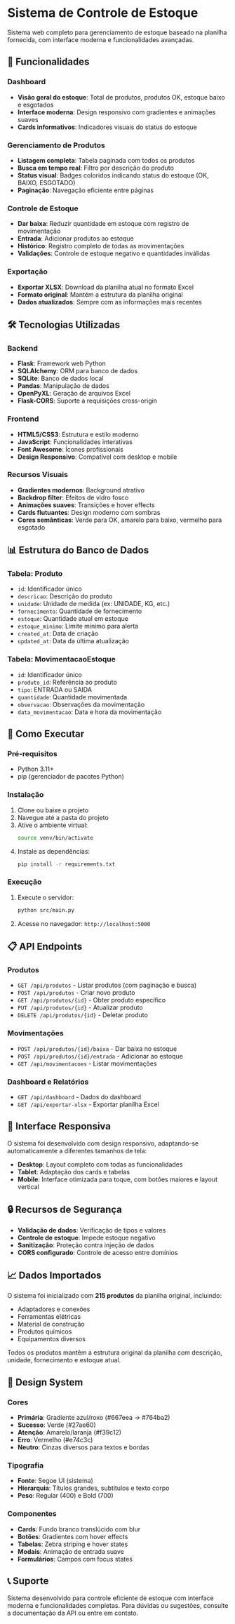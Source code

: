 # Sistema de Controle de Estoque

Sistema web completo para gerenciamento de estoque baseado na planilha fornecida, com interface moderna e funcionalidades avançadas.

## 🚀 Funcionalidades

### Dashboard
- **Visão geral do estoque**: Total de produtos, produtos OK, estoque baixo e esgotados
- **Interface moderna**: Design responsivo com gradientes e animações suaves
- **Cards informativos**: Indicadores visuais do status do estoque

### Gerenciamento de Produtos
- **Listagem completa**: Tabela paginada com todos os produtos
- **Busca em tempo real**: Filtro por descrição do produto
- **Status visual**: Badges coloridos indicando status do estoque (OK, BAIXO, ESGOTADO)
- **Paginação**: Navegação eficiente entre páginas

### Controle de Estoque
- **Dar baixa**: Reduzir quantidade em estoque com registro de movimentação
- **Entrada**: Adicionar produtos ao estoque
- **Histórico**: Registro completo de todas as movimentações
- **Validações**: Controle de estoque negativo e quantidades inválidas

### Exportação
- **Exportar XLSX**: Download da planilha atual no formato Excel
- **Formato original**: Mantém a estrutura da planilha original
- **Dados atualizados**: Sempre com as informações mais recentes

## 🛠️ Tecnologias Utilizadas

### Backend
- **Flask**: Framework web Python
- **SQLAlchemy**: ORM para banco de dados
- **SQLite**: Banco de dados local
- **Pandas**: Manipulação de dados
- **OpenPyXL**: Geração de arquivos Excel
- **Flask-CORS**: Suporte a requisições cross-origin

### Frontend
- **HTML5/CSS3**: Estrutura e estilo moderno
- **JavaScript**: Funcionalidades interativas
- **Font Awesome**: Ícones profissionais
- **Design Responsivo**: Compatível com desktop e mobile

### Recursos Visuais
- **Gradientes modernos**: Background atrativo
- **Backdrop filter**: Efeitos de vidro fosco
- **Animações suaves**: Transições e hover effects
- **Cards flutuantes**: Design moderno com sombras
- **Cores semânticas**: Verde para OK, amarelo para baixo, vermelho para esgotado

## 📊 Estrutura do Banco de Dados

### Tabela: Produto
- `id`: Identificador único
- `descricao`: Descrição do produto
- `unidade`: Unidade de medida (ex: UNIDADE, KG, etc.)
- `fornecimento`: Quantidade de fornecimento
- `estoque`: Quantidade atual em estoque
- `estoque_minimo`: Limite mínimo para alerta
- `created_at`: Data de criação
- `updated_at`: Data da última atualização

### Tabela: MovimentacaoEstoque
- `id`: Identificador único
- `produto_id`: Referência ao produto
- `tipo`: ENTRADA ou SAIDA
- `quantidade`: Quantidade movimentada
- `observacao`: Observações da movimentação
- `data_movimentacao`: Data e hora da movimentação

## 🚀 Como Executar

### Pré-requisitos
- Python 3.11+
- pip (gerenciador de pacotes Python)

### Instalação
1. Clone ou baixe o projeto
2. Navegue até a pasta do projeto
3. Ative o ambiente virtual:
   ```bash
   source venv/bin/activate
   ```
4. Instale as dependências:
   ```bash
   pip install -r requirements.txt
   ```

### Execução
1. Execute o servidor:
   ```bash
   python src/main.py
   ```
2. Acesse no navegador: `http://localhost:5000`

## 📋 API Endpoints

### Produtos
- `GET /api/produtos` - Listar produtos (com paginação e busca)
- `POST /api/produtos` - Criar novo produto
- `GET /api/produtos/{id}` - Obter produto específico
- `PUT /api/produtos/{id}` - Atualizar produto
- `DELETE /api/produtos/{id}` - Deletar produto

### Movimentações
- `POST /api/produtos/{id}/baixa` - Dar baixa no estoque
- `POST /api/produtos/{id}/entrada` - Adicionar ao estoque
- `GET /api/movimentacoes` - Listar movimentações

### Dashboard e Relatórios
- `GET /api/dashboard` - Dados do dashboard
- `GET /api/exportar-xlsx` - Exportar planilha Excel

## 📱 Interface Responsiva

O sistema foi desenvolvido com design responsivo, adaptando-se automaticamente a diferentes tamanhos de tela:

- **Desktop**: Layout completo com todas as funcionalidades
- **Tablet**: Adaptação dos cards e tabelas
- **Mobile**: Interface otimizada para toque, com botões maiores e layout vertical

## 🔒 Recursos de Segurança

- **Validação de dados**: Verificação de tipos e valores
- **Controle de estoque**: Impede estoque negativo
- **Sanitização**: Proteção contra injeção de dados
- **CORS configurado**: Controle de acesso entre domínios

## 📈 Dados Importados

O sistema foi inicializado com **215 produtos** da planilha original, incluindo:
- Adaptadores e conexões
- Ferramentas elétricas
- Material de construção
- Produtos químicos
- Equipamentos diversos

Todos os produtos mantêm a estrutura original da planilha com descrição, unidade, fornecimento e estoque atual.

## 🎨 Design System

### Cores
- **Primária**: Gradiente azul/roxo (#667eea → #764ba2)
- **Sucesso**: Verde (#27ae60)
- **Atenção**: Amarelo/laranja (#f39c12)
- **Erro**: Vermelho (#e74c3c)
- **Neutro**: Cinzas diversos para textos e bordas

### Tipografia
- **Fonte**: Segoe UI (sistema)
- **Hierarquia**: Títulos grandes, subtítulos e texto corpo
- **Peso**: Regular (400) e Bold (700)

### Componentes
- **Cards**: Fundo branco translúcido com blur
- **Botões**: Gradientes com hover effects
- **Tabelas**: Zebra striping e hover states
- **Modais**: Animação de entrada suave
- **Formulários**: Campos com focus states

## 📞 Suporte

Sistema desenvolvido para controle eficiente de estoque com interface moderna e funcionalidades completas. Para dúvidas ou sugestões, consulte a documentação da API ou entre em contato.

